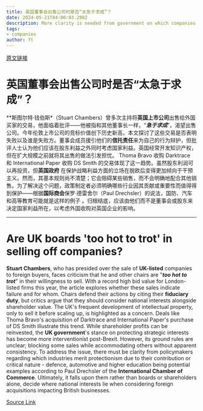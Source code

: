 ```yaml
---
title: 英国董事会出售公司时是否“太急于求成”？
date: 2024-05-21T04:00:03.298Z
description: More clarity is needed from government on which companies should be protected
tags: 
- companies
author: ft
---
```


[原文链接](https://ft.com/content/03c5c565-b002-4fa7-8935-7f8162a9c41a)

# 英国董事会出售公司时是否“太急于求成”？

*\*斯图尔特·钱伯斯\*（Stuart Chambers）曾多次主持将**英国上市公司**出售给外国买家的交易，他面临着批评——他被指和其他董事长一样，“***急于求成***”，渴望出售公司。今年伦敦上市公司的竞标价值创下历史新高，本文探讨了这些交易是否表明失败以及谁是失败方。董事会成员援引他们的**信托责任**来为自己的行为辩护，但批评人士认为他们应该在股东利益之外同时考虑国家利益。英国经常开发知识产权，但在扩大规模之前就将其出售的做法引发担忧。 Thoma Bravo 收购 Darktrace 和 International Paper 收购 DS Smith 的交易体现了这一趋势。虽然股东利润可以再投资，但**英国政府** 在保护战略利益方面的立场在脱欧后变得更加倾向于干预主义。然而，其基本规则尚不清楚；它会阻碍某些销售，而不会明确地配合其他销售。为了解决这个问题，政策制定者必须明确哪些行业因其贡献或重要性而值得得到保护——根据**国际商会**保罗·德雷舍尔（Paul Drechsler）的说法，国防、汽车和高等教育可能就是这样的例子 。归根结底，应该由他们而不是董事会或股东来决定国家利益所在，以考虑外国收购对英国企业的影响。

---

# Are UK boards 'too hot to trot' in selling off companies? 

**Stuart Chambers**, who has presided over the sale of **UK-listed** companies to foreign buyers, faces criticism that he and other chairs are "***too hot to trot***" in their willingness to sell. With a record high bid value for London-listed firms this year, the article explores whether these sales indicate failure and for whom. Chairs defend their actions by citing their **fiduciary duty**, but critics argue that they should consider national interests alongside shareholder value. The UK's frequent development of intellectual property, only to sell it before scaling up, is highlighted as a concern. Deals like Thoma Bravo's acquisition of Darktrace and International Paper's purchase of DS Smith illustrate this trend. While shareholder profits can be reinvested, the **UK government**'s stance on protecting strategic interests has become more interventionist post-Brexit. However, its ground rules are unclear; blocking some sales while accommodating others without apparent consistency. To address the issue, there must be clarity from policymakers regarding which industries merit protectionism due to their contribution or critical nature - defence, automotive and higher education being potential examples according to Paul Drechsler of the **International Chamber of Commerce**. Ultimately, it falls upon them rather than boards or shareholders alone, decide where national interests lie when considering foreign acquisitions impacting British businesses.

[Source Link](https://ft.com/content/03c5c565-b002-4fa7-8935-7f8162a9c41a)


